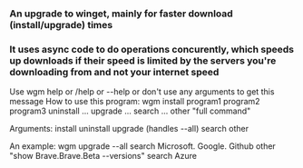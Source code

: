 ### An upgrade to winget, mainly for faster download (install/upgrade) times
### It uses async code to do operations concurently, which speeds up downloads if their speed is limited by the servers you're downloading from and not your internet speed

Use wgm help or /help or --help or don't use any arguments to get this message
How to use this program:
wgm install program1 program2 program3 uninstall ... upgrade ... search ... other "full command"

Arguments:
	install
	uninstall
	upgrade (handles --all)
	search
	other

An example:
wgm upgrade --all search Microsoft. Google. Github other "show Brave.Brave.Beta --versions" search Azure
